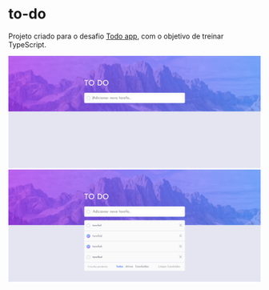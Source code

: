 # to-do

Projeto criado para o desafio [Todo app](https://www.frontendmentor.io/challenges/todo-app-Su1_KokOW), com o objetivo de treinar TypeScript.

![to-do1](to-do.png)
![to-do2](to-do2.png)
